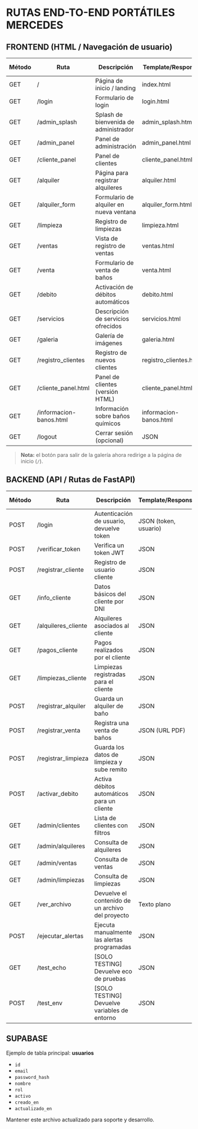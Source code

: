 # RUTAS END-TO-END PORTÁTILES MERCEDES

## FRONTEND (HTML / Navegación de usuario)

| Método | Ruta | Descripción | Template/Response | Requiere Auth |
|--------|------|-------------|------------------|---------------|
| GET | / | Página de inicio / landing | index.html | No |
| GET | /login | Formulario de login | login.html | No |
| GET | /admin_splash | Splash de bienvenida de administrador | admin_splash.html | Sí |
| GET | /admin_panel | Panel de administración | admin_panel.html | Sí |
| GET | /cliente_panel | Panel de clientes | cliente_panel.html | Sí |
| GET | /alquiler | Página para registrar alquileres | alquiler.html | Sí |
| GET | /alquiler_form | Formulario de alquiler en nueva ventana | alquiler_form.html | Sí |
| GET | /limpieza | Registro de limpiezas | limpieza.html | Sí |
| GET | /ventas | Vista de registro de ventas | ventas.html | Sí |
| GET | /venta | Formulario de venta de baños | venta.html | Sí |
| GET | /debito | Activación de débitos automáticos | debito.html | Sí |
| GET | /servicios | Descripción de servicios ofrecidos | servicios.html | No |
| GET    | /galeria   | Galería de imágenes       | galeria.html         | No           |
| GET | /registro_clientes | Registro de nuevos clientes | registro_clientes.html | No |
| GET | /cliente_panel.html | Panel de clientes (versión HTML) | cliente_panel.html | Sí |
| GET | /informacion-banos.html | Información sobre baños químicos | informacion-banos.html | No |
| GET | /logout | Cerrar sesión (opcional) | JSON | Sí |

> **Nota:** el botón para salir de la galería ahora redirige a la página de inicio (`/`).

## BACKEND (API / Rutas de FastAPI)

| Método | Ruta | Descripción | Template/Response | Requiere Auth |
|--------|------|-------------|------------------|---------------|
| POST | /login | Autenticación de usuario, devuelve token | JSON (token, usuario) | No |
| POST | /verificar_token | Verifica un token JWT | JSON | No |
| POST | /registrar_cliente | Registro de usuario cliente | JSON | No |
| GET | /info_cliente | Datos básicos del cliente por DNI | JSON | Sí |
| GET | /alquileres_cliente | Alquileres asociados al cliente | JSON | Sí |
| GET | /pagos_cliente | Pagos realizados por el cliente | JSON | Sí |
| GET | /limpiezas_cliente | Limpiezas registradas para el cliente | JSON | Sí |
| POST | /registrar_alquiler | Guarda un alquiler de baño | JSON | Sí |
| POST | /registrar_venta | Registra una venta de baños | JSON (URL PDF) | Sí |
| POST | /registrar_limpieza | Guarda los datos de limpieza y sube remito | JSON | Sí |
| POST | /activar_debito | Activa débitos automáticos para un cliente | JSON | Sí |
| GET | /admin/clientes | Lista de clientes con filtros | JSON | Sí |
| GET | /admin/alquileres | Consulta de alquileres | JSON | Sí |
| GET | /admin/ventas | Consulta de ventas | JSON | Sí |
| GET | /admin/limpiezas | Consulta de limpiezas | JSON | Sí |
| GET | /ver_archivo | Devuelve el contenido de un archivo del proyecto | Texto plano | Sí |
| POST | /ejecutar_alertas | Ejecuta manualmente las alertas programadas | JSON | Sí |
| GET | /test_echo | [SOLO TESTING] Devuelve eco de pruebas | JSON | No |
| POST | /test_env | [SOLO TESTING] Devuelve variables de entorno | JSON | No |

## SUPABASE

Ejemplo de tabla principal: **usuarios**

- `id`
- `email`
- `password_hash`
- `nombre`
- `rol`
- `activo`
- `creado_en`
- `actualizado_en`

Mantener este archivo actualizado para soporte y desarrollo.
